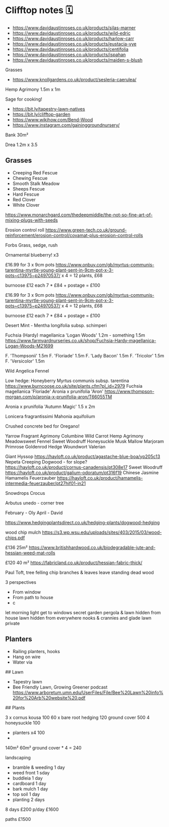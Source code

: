 # Clifftop notes 🗓

* https://www.davidaustinroses.co.uk/products/silas-marner
* https://www.davidaustinroses.co.uk/products/wild-edric
* https://www.davidaustinroses.co.uk/products/harlow-carr
* https://www.davidaustinroses.co.uk/products/eustacia-vye
* https://www.davidaustinroses.co.uk/products/centifolia
* https://www.davidaustinroses.co.uk/products/ispahan
* https://www.davidaustinroses.co.uk/products/maiden-s-blush


Grasses
* https://www.knollgardens.co.uk/product/sesleria-caerulea/

Hemp Agrimony 1.5m x 1m

Sage for cooking!

* https://bit.ly/tapestry-lawn-natives
* https://bit.ly/clifftop-garden
* https://www.wikihow.com/Bend-Wood
* https://www.instagram.com/gaininggroundnursery/

Bank 30m²

Drea
1.2m x 3.5

## Grasses 

* Creeping Red Fescue
* Chewing Fescue
* Smooth Stalk Meadow
* Sheeps Fescue
* Hard Fescue
* Red Clover
* White Clover


https://www.monarchgard.com/thedeepmiddle/the-not-so-fine-art-of-mixing-plugs-with-seeds

Erosion control roll
https://www.green-tech.co.uk/ground-reinforcement/erosion-control/covamat-plus-erosion-control-rolls

Forbs
Grass, sedge, rush


Ornamental blueberry! x3

£16.99 for 3 x 9cm pots 
https://www.onbuy.com/gb/myrtus-communis-tarentina-myrtle-young-plant-sent-in-9cm-pot-x-3-pots~c13975~p24970537/
x 4 = 12 plants, £68


burnoose £12 each 7 * £84 + postage = £100



£16.99 for 3 x 9cm pots 
https://www.onbuy.com/gb/myrtus-communis-tarentina-myrtle-young-plant-sent-in-9cm-pot-x-3-pots~c13975~p24970537/
x 4 = 12 plants, £68


burnoose £12 each 7 * £84 + postage = £100



Desert Mint - Mentha longifolia subsp. schimperi

Fuchsia (Hardy) magellanica 'Logan Woods' 1.2m - something 1.5m 
https://www.farmyardnurseries.co.uk/shop/Fuchsia-Hardy-magellanica-Logan-Woods-M21699

F. 'Thompsonii' 1.5m
F. 'Floriade' 1.5m
F. 'Lady Bacon' 1.5m
F. 'Tricolor' 1.5m
F. 'Versicolor' 1.5m

Wild Angelica
Fennel

Low hedge:
Honeyberry
Myrtus communis subsp. tarentina 
https://www.burncoose.co.uk/site/plants.cfm?pl_id=2979
Fuchsia magellanica 'Floriade'
Aronia x prunifolia 'Aron'
https://www.thompson-morgan.com/p/aronia-x-prunifolia-aron/T66055TM

Aronia x prunifolia 'Autumn Magic' 1.5 x 2m

Lonicera fragrantissimi
Mahonia aquifolium

Crushed concrete bed for Oregano!

Yarrow
Fragrant Agrimony
Columbine
Wild Carrot
Hemp Agrimony
Meadowsweet
Fennel
Sweet Woodruff
Honeysuckle
Musk Mallow
Marjoram
Primrose
Goldenrod
Hedge Woundwort
Valerian

Giant Hyssop
https://hayloft.co.uk/product/agastache-blue-boa/yp205c13
Nepeta
Creeping Dogwood - for slope?
https://hayloft.co.uk/product/cornus-canadensis/pt308e17
Sweet Woodruff
https://hayloft.co.uk/product/galium-odoratum/pt316f19
Chinese Jasmine
Hamamelis Feuerzauber
https://hayloft.co.uk/product/hamamelis-intermedia-feuerzauber/pt27hif01-in21

Snowdrops
Crocus

Arbutus unedo - corner tree

February - Oly
April - David

https://www.hedgingplantsdirect.co.uk/hedging-plants/dogwood-hedging

wood chip mulch
https://s3.wp.wsu.edu/uploads/sites/403/2015/03/wood-chips.pdf

£136 25m²
https://www.britishhardwood.co.uk/biodegradable-jute-and-hessian-weed-mat-rolls

£120 40 m²
https://fabricland.co.uk/product/hessian-fabric-thick/

Paul Toft, tree felling
chip branches & leaves
leave standing dead wood

3 perspectives
* From window
* From path to house
* c

let morning light get to windows
secret garden
pergola & lawn hidden from house
lawn hidden from everywhere
nooks & crannies and glade
lawn private

## Planters

* Railing planters, hooks
* Hang on wire
* Water via 

## Lawn

* Tapestry lawn
* Bee Friendly Lawn, Growing Greener podcast https://www.arboretum.umn.edu/UserFiles/File/Bee%20Lawn%20info%20for%20Arb%20website%20.pdf

## Plants

3 x cornus kousa 100
60 x bare root hedging 120
ground cover 500
4 honeysuckle 100

* planters x4 100
* 

140m²
60m² ground cover * 4 = 240

landscaping
* bramble & weeding 1 day
* weed front 1 sday
* buddleia 1 day
* cardboard 1 day
* bark mulch 1 day
* top soil 1 day
* planting 2 days


8 days £200 p/day £1600



paths £1500
